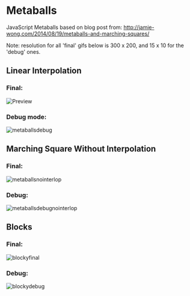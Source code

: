 # Metaballs

JavaScript Metaballs based on blog post from: http://jamie-wong.com/2014/08/19/metaballs-and-marching-squares/

Note: resolution for all 'final' gifs below is 300 x 200, and 15 x 10 for the 'debug' ones.

## Linear Interpolation
### Final:

![Preview](https://cloud.githubusercontent.com/assets/507390/25349032/4b08c3e8-28ee-11e7-9ca1-3a97b8f42840.gif)

### Debug mode:

![metaballsdebug](https://cloud.githubusercontent.com/assets/507390/25349098/93fcfaba-28ee-11e7-8f31-7e7a9d292dad.gif)

## Marching Square Without Interpolation

### Final:

![metaballsnointerlop](https://cloud.githubusercontent.com/assets/507390/25349224/0380fbca-28ef-11e7-891f-b0fb1cf1ac3f.gif)

### Debug:

![metaballsdebugnointerlop](https://cloud.githubusercontent.com/assets/507390/25349223/036dacf0-28ef-11e7-90fd-cd86b2ce723b.gif)

## Blocks

### Final:
![blockyfinal](https://cloud.githubusercontent.com/assets/507390/25349391/b55db6c6-28ef-11e7-84be-0f2d00d8263c.gif)

### Debug:

![blockydebug](https://cloud.githubusercontent.com/assets/507390/25349392/b575ae34-28ef-11e7-92f3-be2948006b69.gif)
